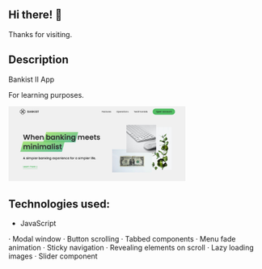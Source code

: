 ## Hi there! 👋

Thanks for visiting.

## Description

Bankist II App

For learning purposes.

<img src="/img/bankistPrintScreen.jpeg" width="350" title="Bankist">

## Technologies used:

- JavaScript

· Modal window
· Button scrolling
· Tabbed components
· Menu fade animation
· Sticky navigation
· Revealing elements on scroll
· Lazy loading images
· Slider component
